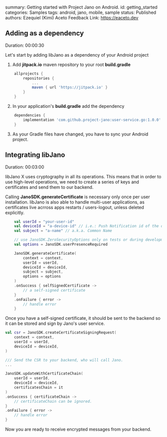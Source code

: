 summary: Getting started with Project Jano on Android.
id: getting_started
categories: Samples
tags: android, jano, mobile, sample
status: Published
authors: Ezequiel (Kimi) Aceto
Feedback Link: https://eaceto.dev

<!-- ------------------ -->
## Adding as a dependency
Duration: 00:00:30

Let's start by adding libJano as a dependency of your Android project

1) Add **jitpack.io** maven repository to your root **build.gradle**

```groovy
	allprojects {
		repositories {
			...
			maven { url 'https://jitpack.io' }
		}
	}
```

2) In your application's **build.gradle** add the dependency

```groovy
    dependencies {
        implementation 'com.github.project-jano:user-service.go:1.0.0'
    }
```

3) As your Gradle files have changed, you have to sync your Android project. 

<!-- ------------------ -->
## Integrating libJano
Duration: 00:03:00

libJano X uses cryptography in all its operations. This means that in order to use high-level operations, we need to create a series of keys and certificates and send them to our backend.

Calling **JanoSDK.generateCertificate** is necessary only once per user installation. libJano is also able to handle multi-user applications, as certificates live acrross apps restarts / users-logout, unless deleted explicitly.

```kotlin
    val userId = "your-user-id"
    val deviceId = "a-device-id" // i.e.: Push Notification id of the device
    val subject = "a-name" // a.k.a. Common Name

    // use JanoSDK.ZeroSecurityOptions only on tests or during development
    val options = JanoSDK.userPresenceRequired

    JanoSDK.generateCertificate(
        context = context,
        userId = userId,
        deviceId = deviceId,
        subject = subject,
        options = options
    )
    .onSuccess { selfSignedCertificate ->
        // a self-signed certificate
    }
    .onFailure { error ->
        // handle error
    }
```

Once you have a self-signed certificate, it should be sent to the backend so it can be stored and sign by Jano's user service.

```kotlin
val csr = JanoSDK.createCertificateSigningRequest(
    context = context,
    userId = userId,
    deviceId = deviceId,
)

/// Send the CSR to your backend, who will call Jano.
...

JanoSDK.updateWithCertificateChain(
    userId = userId,
    deviceId = deviceId,
    certificatesChain = it
)
.onSuccess { certificateChain ->
    // certificateChain can be ignored.
}
.onFailure { error ->
    // handle error
}
```

Now you are ready to receive encrypted messages from your backend.